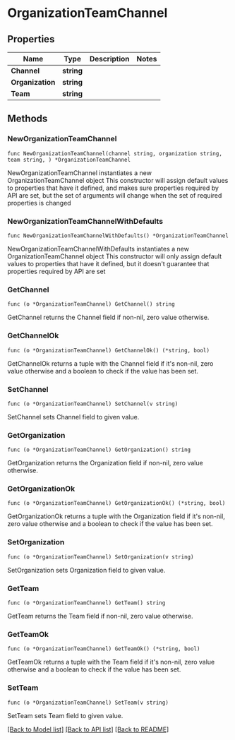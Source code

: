 # OrganizationTeamChannel

## Properties

Name | Type | Description | Notes
------------ | ------------- | ------------- | -------------
**Channel** | **string** |  | 
**Organization** | **string** |  | 
**Team** | **string** |  | 

## Methods

### NewOrganizationTeamChannel

`func NewOrganizationTeamChannel(channel string, organization string, team string, ) *OrganizationTeamChannel`

NewOrganizationTeamChannel instantiates a new OrganizationTeamChannel object
This constructor will assign default values to properties that have it defined,
and makes sure properties required by API are set, but the set of arguments
will change when the set of required properties is changed

### NewOrganizationTeamChannelWithDefaults

`func NewOrganizationTeamChannelWithDefaults() *OrganizationTeamChannel`

NewOrganizationTeamChannelWithDefaults instantiates a new OrganizationTeamChannel object
This constructor will only assign default values to properties that have it defined,
but it doesn't guarantee that properties required by API are set

### GetChannel

`func (o *OrganizationTeamChannel) GetChannel() string`

GetChannel returns the Channel field if non-nil, zero value otherwise.

### GetChannelOk

`func (o *OrganizationTeamChannel) GetChannelOk() (*string, bool)`

GetChannelOk returns a tuple with the Channel field if it's non-nil, zero value otherwise
and a boolean to check if the value has been set.

### SetChannel

`func (o *OrganizationTeamChannel) SetChannel(v string)`

SetChannel sets Channel field to given value.


### GetOrganization

`func (o *OrganizationTeamChannel) GetOrganization() string`

GetOrganization returns the Organization field if non-nil, zero value otherwise.

### GetOrganizationOk

`func (o *OrganizationTeamChannel) GetOrganizationOk() (*string, bool)`

GetOrganizationOk returns a tuple with the Organization field if it's non-nil, zero value otherwise
and a boolean to check if the value has been set.

### SetOrganization

`func (o *OrganizationTeamChannel) SetOrganization(v string)`

SetOrganization sets Organization field to given value.


### GetTeam

`func (o *OrganizationTeamChannel) GetTeam() string`

GetTeam returns the Team field if non-nil, zero value otherwise.

### GetTeamOk

`func (o *OrganizationTeamChannel) GetTeamOk() (*string, bool)`

GetTeamOk returns a tuple with the Team field if it's non-nil, zero value otherwise
and a boolean to check if the value has been set.

### SetTeam

`func (o *OrganizationTeamChannel) SetTeam(v string)`

SetTeam sets Team field to given value.



[[Back to Model list]](../README.md#documentation-for-models) [[Back to API list]](../README.md#documentation-for-api-endpoints) [[Back to README]](../README.md)


